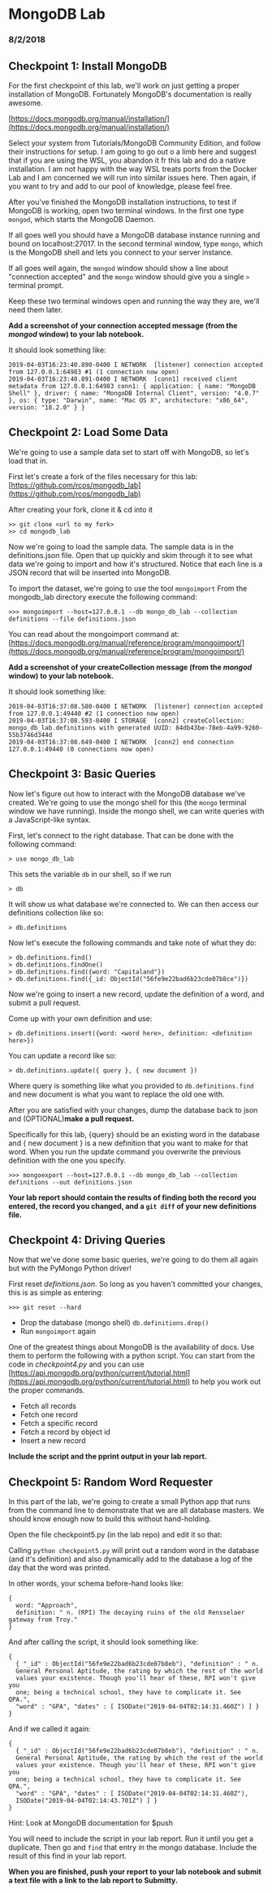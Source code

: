 # MongoDB Lab
### 8/2/2018

## Checkpoint 1: Install MongoDB

For the first checkpoint of this lab, we'll work on just getting a proper installation of MongoDB. Fortunately MongoDB's documentation is really awesome.

[https://docs.mongodb.org/manual/installation/](https://docs.mongodb.org/manual/installation/)

Select your system from Tutorials/MongoDB Community Edition, and follow their instructions for setup. I am going to go out o a limb here and suggest that if you are using the WSL, you abandon it fr this lab and do a native installation. I am not happy with the way WSL treats ports from the Docker Lab and I am concerned we will run into similar issues here. Then again, if you want to try and add to our pool of knowledge, please feel free.

After you've finished the MongoDB installation instructions, to test if MongoDB is working, open two terminal windows. In the first one type `mongod`, which starts the MongoDB Daemon.

If all goes well you should have a MongoDB database instance running and bound on localhost:27017. In the second terminal window, type `mongo`, which is the MongoDB shell and lets you connect to your server instance.

If all goes well again, the `mongod` window should show a line about "connection accepted" and the `mongo` window should give you a single `>` terminal prompt.

Keep these two terminal windows open and running the way they are, we'll need them later.

**Add a screenshot of your connection accepted message (from the *mongod* window) to your lab notebook.**

It should look something like:

```
2019-04-03T16:23:40.890-0400 I NETWORK  [listener] connection accepted from 127.0.0.1:64983 #1 (1 connection now open)
2019-04-03T16:23:40.891-0400 I NETWORK  [conn1] received client metadata from 127.0.0.1:64983 conn1: { application: { name: "MongoDB Shell" }, driver: { name: "MongoDB Internal Client", version: "4.0.7" }, os: { type: "Darwin", name: "Mac OS X", architecture: "x86_64", version: "18.2.0" } }
```

## Checkpoint 2: Load Some Data

We're going to use a sample data set to start off with MongoDB, so let's load that in.

First let's create a fork of the files necessary for this lab: [https://github.com/rcos/mongodb_lab](https://github.com/rcos/mongodb_lab)

After creating your fork, clone it & cd into it

```
>> git clone <url to my fork>
>> cd mongodb_lab
```

Now we're going to load the sample data. The sample data is in the definitions.json file. Open that up quickly and skim through it to see what data we're going to import and how it's structured. Notice that each line is a JSON record that will be inserted into MongoDB.

To import the dataset, we're going to use the tool `mongoimport`
From the mongodb\_lab directory execute the following command:

```
>>> mongoimport --host=127.0.0.1 --db mongo_db_lab --collection definitions --file definitions.json
```

You can read about the mongoimport command at: [https://docs.mongodb.org/manual/reference/program/mongoimport/](https://docs.mongodb.org/manual/reference/program/mongoimport/)

**Add a screenshot of your createCollection message (from the *mongod* window) to your lab notebook.**

It should look something like:

```
2019-04-03T16:37:08.580-0400 I NETWORK  [listener] connection accepted from 127.0.0.1:49440 #2 (1 connection now open)
2019-04-03T16:37:08.593-0400 I STORAGE  [conn2] createCollection: mongo_db_lab.definitions with generated UUID: 84db43be-78eb-4a99-9260-55b3746d344d
2019-04-03T16:37:08.649-0400 I NETWORK  [conn2] end connection 127.0.0.1:49440 (0 connections now open)
```

## Checkpoint 3: Basic Queries

Now let's figure out how to interact with the MongoDB database we've created. We're going to use the mongo shell for this (the `mongo` terminal window we have running). Inside the mongo shell, we can write queries with a JavaScript-like syntax.

First, let's connect to the right database. That can be done with the following command:

```
> use mongo_db_lab
```

This sets the variable `db` in our shell, so if we run

```
> db
```
It will show us what database we're connected to. We can then access our definitions collection like so:

```
> db.definitions
```

Now let's execute the following commands and take note of what they do:

```
> db.definitions.find()
> db.definitions.findOne()
> db.definitions.find({word: "Capitaland"}) 
> db.definitions.find({_id: ObjectId("56fe9e22bad6b23cde07b8ce")})
```

Now we're going to insert a new record, update the definition of a word, and submit a pull request.

Come up with your own definition and use:

```
> db.definitions.insert({word: <word here>, definition: <definition here>})
```

You can update a record like so:

```
> db.definitions.update({ query }, { new document })
```
Where query is something like what you provided to `db.definitions.find` and new document is what you want to replace the old one with.

After you are satisfied with your changes, dump the database back to json and (OPTIONAL)**make a pull request.**

Specifically for this lab, {query} should be an existing word in the database and { new document } is a new definition that you want
to make for that word. When you run the update command you overwrite the previous definition with the one you specify.

```
>>> mongoexport --host=127.0.0.1 --db mongo_db_lab --collection definitions --out definitions.json
```

**Your lab report should contain the results of finding both the record you entered, the record you changed, and a `git diff` of your new definitions file.**

## Checkpoint 4: Driving Queries

Now that we've done some basic queries, we're going to do them all again but with the PyMongo Python driver!

First reset _definitions.json_. So long as you haven't committed your changes, this is as simple as entering:

```
>>> git reset --hard
```

- Drop the database (mongo shell) `db.definitions.drop()`
- Run `mongoimport` again

One of the greatest things about MongoDB is the availability of docs. Use them to perform the following with a python script.  You can start from the code in _checkpoint4.py_ and you can use [https://api.mongodb.org/python/current/tutorial.html](https://api.mongodb.org/python/current/tutorial.html) to help you work out the proper commands.

- Fetch all records
- Fetch one record
- Fetch a specific record
- Fetch a record by object id
- Insert a new record

**Include the script and the pprint output in your lab report.**


## Checkpoint 5: Random Word Requester

In this part of the lab, we're going to create a small Python app that runs from the command line to demonstrate that we are all database masters. We should know enough now to build this without hand-holding.

Open the file checkpoint5.py (in the lab repo) and edit it so that:

Calling `python checkpoint5.py` will print out a random word in the database (and it's definition) and also dynamically add to the database a log of the day that the word was printed.

In other words, your schema before-hand looks like:
```
{
  word: "Approach",
  definition: " n. (RPI) The decaying ruins of the old Rensselaer gateway from Troy."
}
```

And after calling the script, it should look something like:

```
{
  { "_id" : ObjectId("56fe9e22bad6b23cde07b8eb"), "definition" : " n. 
  General Personal Aptitude, the rating by which the rest of the world 
  values your existence. Though you'll hear of these, RPI won't give you 
  one; being a technical school, they have to complicate it. See QPA.", 
  "word" : "GPA", "dates" : [ ISODate("2019-04-04T02:14:31.460Z") ] }
}
```

And if we called it again:

```
{
  { "_id" : ObjectId("56fe9e22bad6b23cde07b8eb"), "definition" : " n. 
  General Personal Aptitude, the rating by which the rest of the world 
  values your existence. Though you'll hear of these, RPI won't give you 
  one; being a technical school, they have to complicate it. See QPA.", 
  "word" : "GPA", "dates" : [ ISODate("2019-04-04T02:14:31.460Z"), 
  ISODate("2019-04-04T02:14:43.701Z") ] }
}
```

Hint: Look at MongoDB documentation for $push

You will need to include the script in your lab report. Run it until you get a duplicate. Then go and `find` that entry in the mongo database. Include the result of this find in your lab report.

**When you are finished, push your report to your lab notebook and submit a text file with a link to the lab report to Submitty.**



